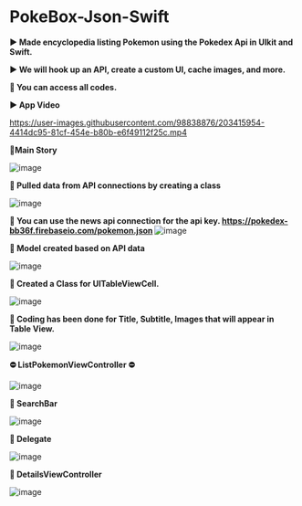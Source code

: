 # PokeBox-Json-Swift

<b> ▶️ Made encyclopedia listing Pokemon using the Pokedex Api in UIkit and Swift.</b>

<b> ▶️ We will hook up an API, create a custom UI, cache images, and more. </b>

<b> :round_pushpin: You can access all codes. </b>

<b> ▶️ App Video </b>

https://user-images.githubusercontent.com/98838876/203415954-4414dc95-81cf-454e-b80b-e6f49112f25c.mp4

<b>:round_pushpin:Main Story </b>

![image](https://user-images.githubusercontent.com/98838876/203418993-02a67f07-855a-4555-98a1-e3457275161f.png)


<b> :round_pushpin: Pulled data from API connections by creating a class </b>

![image](https://user-images.githubusercontent.com/98838876/206896403-ad94012b-f92e-45ef-8090-50f7d9a533f5.png)

<b> :round_pushpin: You can use the news api connection for the api key. </b>
<b> https://pokedex-bb36f.firebaseio.com/pokemon.json </b>
![image](https://user-images.githubusercontent.com/98838876/203416765-1ba0a5d8-1cee-4d73-9fab-1059d94c9f0d.png)

<b> :round_pushpin: Model created based on API data </b>

![image](https://user-images.githubusercontent.com/98838876/203416874-aa0628c2-9c47-4555-85ee-674227f1bd35.png)


<b> :round_pushpin: Created a Class for UITableViewCell. </b>

![image](https://user-images.githubusercontent.com/98838876/203417000-9dbece60-b40e-491e-b925-0d369acb9746.png)

<b> :round_pushpin: Coding has been done for Title, Subtitle, Images that will appear in Table View.</b>

![image](https://user-images.githubusercontent.com/98838876/203417162-d8c6a757-a872-4382-9568-c39c808c6890.png)



<b> :no_entry: ListPokemonViewController :no_entry: </b>

![image](https://user-images.githubusercontent.com/98838876/206896473-12e57c25-4881-41af-bc21-e04e6a42b5e2.png)


<b> :round_pushpin: SearchBar </b>

![image](https://user-images.githubusercontent.com/98838876/203417460-4ddaa98b-2479-4300-bbe5-0d9c0b12365f.png)


<b> :round_pushpin: Delegate </b>

![image](https://user-images.githubusercontent.com/98838876/203417508-f0d3e1b6-e5de-4230-97cf-110b5a580785.png)

<b> :round_pushpin: DetailsViewController </b>

![image](https://user-images.githubusercontent.com/98838876/203417678-422b6456-0c30-4b67-aaf3-4a5ff7b0f8ea.png)





